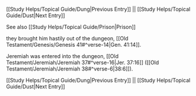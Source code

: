 [[Study Helps/Topical Guide/Dung|Previous Entry]]  ||  [[Study Helps/Topical Guide/Dust|Next Entry]]

 See also [[Study Helps/Topical Guide/Prison|Prison]]

 they brought him hastily out of the dungeon, [[Old Testament/Genesis/Genesis 41#^verse-14|Gen. 41:14]].

 Jeremiah was entered into the dungeon, [[Old Testament/Jeremiah/Jeremiah 37#^verse-16|Jer. 37:16]] ([[Old Testament/Jeremiah/Jeremiah 38#^verse-6|38:6]]).

[[Study Helps/Topical Guide/Dung|Previous Entry]]  ||  [[Study Helps/Topical Guide/Dust|Next Entry]]